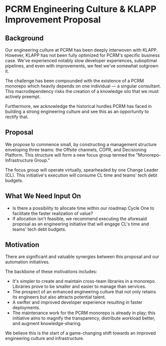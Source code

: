 # PCRM Engineering Culture & KLAPP Improvement Proposal

## Background

Our engineering culture at PCRM has been deeply interwoven with KLAPP. However, KLAPP has not been fully optimized for PCRM's specific business case. We've experienced notably slow developer experiences, suboptimal pipelines, and even with improvements, we feel we've somewhat outgrown it.

The challenge has been compounded with the existence of a PCRM monorepo which heavily depends on one individual — a singular consultant. This macrodependency risks the creation of a knowledge silo that we must actively preempt.

Furthermore, we acknowledge the historical hurdles PCRM has faced in building a strong engineering culture and see this as an opportunity to rectify that.

## Proposal

We propose to commence small, by constructing a management structure enveloping three teams: the Offsite channels, COPR, and Decisioning Platform. This structure will form a new focus group termed the "Monorepo-Infrastructure Group."

The focus group will operate virtually, spearheaded by one Change Leader (CL). This initiative's execution will consume CL time and teams' tech debt budgets.

## What We Need Input On 

* Is there a possibility to allocate time within our roadmap Cycle One to facilitate the faster realization of value?
* If allocation isn't feasible, we recommend executing the aforesaid proposal as an engineering initiative that will engage CL's time and teams' tech debt budgets.

## Motivation

There are significant and valuable synergies between this proposal and our automation initiatives. 

The backbone of these motivations includes:

* It's simpler to create and maintain cross-team libraries in a monorepo. Libraries prove to be smaller and easier to manage than services.
* The prospect of an enhanced engineering culture that not only retains its engineers but also attracts potential talent.
* A swifter and improved developer experience resulting in faster deployments.
* The maintenance work for the PCRM monorepo is already in play; this initiative aims to magnify the transparency, distribute workload better, and augment knowledge-sharing. 

We believe this is the start of a game-changing shift towards an improved engineering culture and infrastructure.
